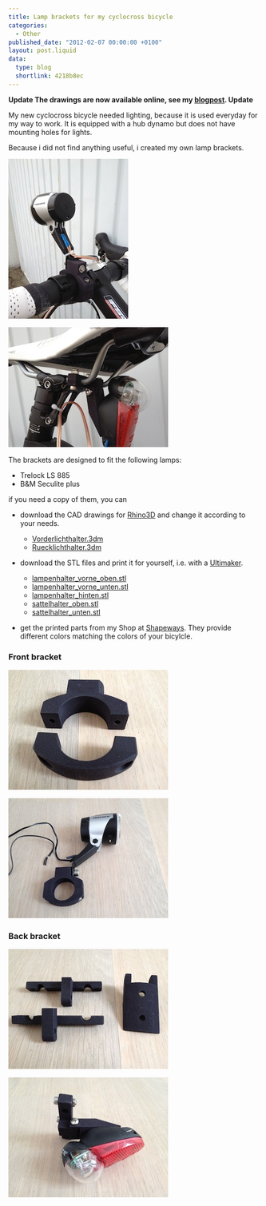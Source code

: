 ```yaml
---
title: Lamp brackets for my cyclocross bicycle
categories:
  - Other
published_date: "2012-02-07 00:00:00 +0100"
layout: post.liquid
data:
  type: blog
  shortlink: 4218b8ec
---
```

**Update
The drawings are now available online, see my [blogpost](/2015/09/16/redrawn-bicycle-parts-in-onshape/).
Update**

My new cyclocross bicycle needed lighting, because it is used everyday for my way to work.
It is equipped with a hub dynamo but does not have mounting holes for lights.

Because i did not find anything useful, i created my own lamp brackets.

<!-- more -->

![Front bracket mouted](front_bracket_mounted1.jpg)

![Back bracket mouted](back_bracket_mounted1.jpg)

The brackets are designed to fit the following lamps:

* Trelock LS 885
* B&M Seculite plus

if you need a copy of them, you can

* download the CAD drawings for [Rhino3D](https://www.rhino3d.com) and change it according to your needs.
   * [Vorderlichthalter.3dm](Vorderlichthalter.3dm)
   * [Ruecklichthalter.3dm](Ruecklichthalter.3dm)

* download the STL files and print it for yourself, i.e. with a [Ultimaker](https://www.ultimaker.com).
   * [lampenhalter_vorne_oben.stl](lampenhalter_vorne_oben.stl)
   * [lampenhalter_vorne_unten.stl](lampenhalter_vorne_unten.stl)
   * [lampenhalter_hinten.stl](lampenhalter_hinten.stl)
   * [sattelhalter_oben.stl](sattelhalter_oben.stl)
   * [sattelhalter_unten.stl](sattelhalter_unten.stl)

* get the printed parts from my Shop at <a href="http://www.shapeways.com/shops/uwearzt?section=3061">Shapeways</a>.
    They provide different colors matching the colors of your bicylcle.

### Front bracket
![Front bracket](front_bracket1.jpg)

![Front bracket assembled](front_bracket_assembled1.jpg)

### Back bracket
![Back bracket](back_bracket1.jpg)

![Back bracket assembled](back_bracket_assembled1.jpg)

